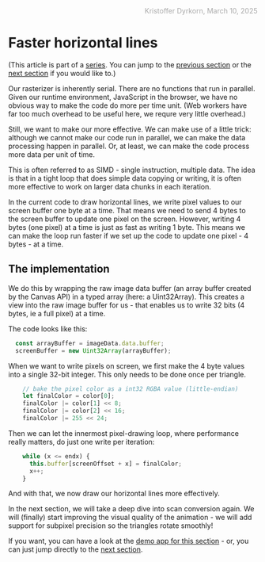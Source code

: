 <div style="text-align:right; color:#aaa">Kristoffer Dyrkorn, March 10, 2025</div>

# Faster horizontal lines

(This article is part of a [series](./#sections). You can jump to the [previous section](2) or the [next section](4) if you would like to.)

Our rasterizer is inherently serial. There are no functions that run in parallel. Given our runtime environment, JavaScript in the browser, we have no obvious way to make the code do more per time unit. (Web workers have far too much overhead to be useful here, we requre very little overhead.)

Still, we want to make our more effective. We can make use of a little trick: although we cannot make our code run in parallel, we can make the data processing happen in parallel. Or, at least, we can make the code process more data per unit of time.

This is often referred to as SIMD - single instruction, multiple data. The idea is that in a tight loop that does simple data copying or writing, it is often more effective to work on larger data chunks in each iteration.

In the current code to draw horizontal lines, we write pixel values to our screen buffer one byte at a time. That means we need to send 4 bytes to the screen buffer to update one pixel on the screen. However, writing 4 bytes (one pixel) at a time is just as fast as writing 1 byte. This means we can make the loop run faster if we set up the code to update one pixel - 4 bytes - at a time.

## The implementation

We do this by wrapping the raw image data buffer (an array buffer created by the Canvas API) in a typed array (here: a Uint32Array). This creates a view into the raw image buffer for us - that enables us to write 32 bits (4 bytes, ie a full pixel) at a time.

The code looks like this:

```JavaScript
  const arrayBuffer = imageData.data.buffer;
  screenBuffer = new Uint32Array(arrayBuffer);
```

When we want to write pixels on screen, we first make the 4 byte values into a single 32-bit integer. This only needs to be done once per triangle.

```JavaScript
    // bake the pixel color as a int32 RGBA value (little-endian)
    let finalColor = color[0];
    finalColor |= color[1] << 8;
    finalColor |= color[2] << 16;
    finalColor |= 255 << 24;
```

Then we can let the innermost pixel-drawing loop, where performance really matters, do just one write per iteration:

```JavaScript
    while (x <= endx) {
      this.buffer[screenOffset + x] = finalColor;
      x++;
    }
```

And with that, we now draw our horizontal lines more effectively.

In the next section, we will take a deep dive into scan conversion again. We will (finally) start improving the visual quality of the animation - we will add support for subpixel precision so the triangles rotate smoothly!

If you want, you can have a look at the [demo app for this section](3/) - or, you can just jump directly to the [next section](4).
